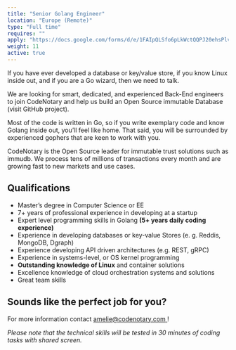 ```yaml
---
title: "Senior Golang Engineer"
location: "Europe (Remote)" 
type: "Full time" 
requires: "" 
apply: "https://docs.google.com/forms/d/e/1FAIpQLSfo6pLkWctQQPJ20ehsPlvCwPnOITJ-5_X_uJwG3I7tstN8SA/viewform?usp=sf_link"
weight: 11
active: true
---
```


If you have ever developed a database or key/value store, if you know Linux inside out, and if you are a Go wizard, then we need to talk.

We are looking for smart, dedicated, and experienced Back-End engineers to join CodeNotary and help us build an Open Source immutable Database (visit GitHub project).

Most of the code is written in Go, so if you write exemplary code and know Golang inside out, you’ll feel like home. That said, you will be surrounded by experienced gophers that are keen to work with you.

CodeNotary is the Open Source leader for immutable trust solutions such as immudb. We process tens of millions of transactions every month and are growing fast to new markets and use cases.

## Qualifications

- Master’s degree in Computer Science or EE
- 7+ years of professional experience in developing at a startup
- Expert level programming skills in Golang **(5+ years daily coding experience)**
- Experience in developing databases or key-value Stores (e. g. Reddis, MongoDB, Dgraph)
- Experience developing API driven architectures (e.g. REST, gRPC)
- Experience in systems-level, or OS kernel programming
- **Outstanding knowledge of Linux** and container solutions
- Excellence knowledge of cloud orchestration systems and solutions
- Great team skills

## Sounds like the perfect job for you?

For more information contact [amelie@codenotary.com ](amelie@codenotary.com )!

*Please note that the technical skills will be tested in 30 minutes of coding tasks with shared screen.*